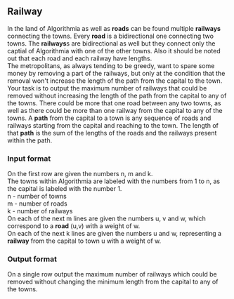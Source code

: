 ## Railway ##
In the land of Algorithmia as well as <b>roads</b> can be found multiple <b>railways</b> connecting the towns.
Every <b>road</b> is a bidirectional one connecting two towns. The <b>railways</b>s are bidirectional as well but they connect only the captial of Algorithmia with one of the other towns.
Also it should be noted out that each road and each railway have lengths.<br/>
The metropolitans, as always tending to be greedy, want to spare some money by removing a part of the railways, but only at the condition that the removal won't increase the length of the path from the capital to the town.<br/>
Your task is to output the maximum number of railways that could be removed without increasing the length of the path from the capital to any of the towns.
There could be more that one road between any two towns, as well as there could be more than one railway from the capital to any of the towns.
A <b>path</b> from the capital to a town is any sequence of roads and railways starting from the capital and reaching to the town.
The length of that <b>path</b> is the sum of the lengths of the roads and the railways present within the path.
### Input format ###
On the first row are given the numbers n, m and k.<br/>
The towns within Algorithmia are labeled with the numbers from 1 to n, as the capital is labeled with the number 1.<br/>
n - number of towns<br/>
m - number of roads<br/>
k - number of railways<br/>
On each of the next m lines are given the numbers u, v and w, which correspond to a <b>road</b> (u,v) with a weight of w.<br/>
On each of the next k lines are given the numbers u and w, representing a <b>railway</b> from the capital to town u with a weight of w.
### Output format ###
On a single row output the maximum number of railways which could be removed without changing the minimum length from the capital to any of the towns.
